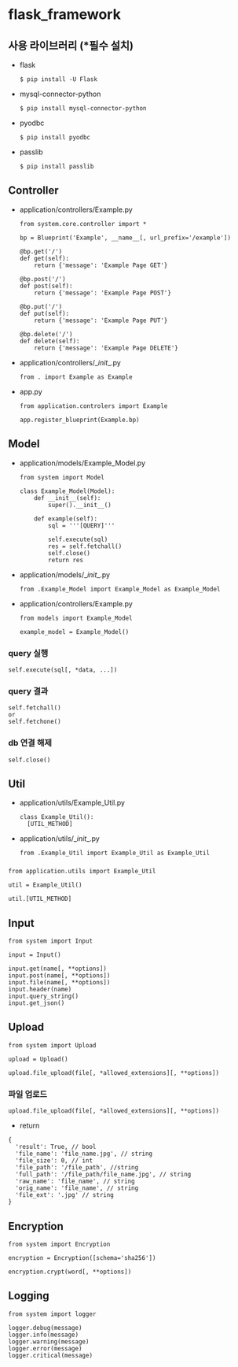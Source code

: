 # flask_framework

## 사용 라이브러리 (*필수 설치)
* flask
  ```
  $ pip install -U Flask
  ```
* mysql-connector-python
  ```
  $ pip install mysql-connector-python
  ```
* pyodbc
  ```
  $ pip install pyodbc
  ```
* passlib
  ```
  $ pip install passlib
  ```

## Controller
* application/controllers/Example.py
  ```
  from system.core.controller import *

  bp = Blueprint('Example', __name__[, url_prefix='/example'])

  @bp.get('/')
  def get(self):
      return {'message': 'Example Page GET'}

  @bp.post('/')
  def post(self):
      return {'message': 'Example Page POST'}

  @bp.put('/')
  def put(self):
      return {'message': 'Example Page PUT'}

  @bp.delete('/')
  def delete(self):
      return {'message': 'Example Page DELETE'}
  ```
* application/controllers/\__init__.py
  ```
  from . import Example as Example
  ```
* app.py
  ```
  from application.controlers import Example

  app.register_blueprint(Example.bp)
  ```

## Model
* application/models/Example_Model.py
  ```
  from system import Model

  class Example_Model(Model):
      def __init__(self):
          super().__init__()

      def example(self):
          sql = '''[QUERY]'''

          self.execute(sql)
          res = self.fetchall()
          self.close()
          return res
  ```
* application/models/\__init__.py
  ```
  from .Example_Model import Example_Model as Example_Model
  ```
* application/controllers/Example.py
  ```
  from models import Example_Model

  example_model = Example_Model()
  ```
### query 실행
  ```
  self.execute(sql[, *data, ...])
  ```
### query 결과
  ```
  self.fetchall()
  or
  self.fetchone()
  ```
### db 연결 해제
  ```
  self.close()
  ```

## Util
* application/utils/Example_Util.py
  ```
  class Example_Util():
    [UTIL_METHOD]
  ```
* application/utils/\__init__.py
  ```
  from .Example_Util import Example_Util as Example_Util
  ```
###
  ```
  from application.utils import Example_Util

  util = Example_Util()

  util.[UTIL_METHOD]
  ```

## Input
  ```
  from system import Input

  input = Input()

  input.get(name[, **options])
  input.post(name[, **options])
  input.file(name[, **options])
  input.header(name)
  input.query_string()
  input.get_json()
  ```

## Upload
  ```
  from system import Upload

  upload = Upload()

  upload.file_upload(file[, *allowed_extensions][, **options])
  ```
### 파일 업로드
  ```
  upload.file_upload(file[, *allowed_extensions][, **options])
  ```
  * return
  ```
  {
    'result': True, // bool
    'file_name': 'file_name.jpg', // string
    'file_size': 0, // int
    'file_path': '/file_path', //string
    'full_path': '/file_path/file_name.jpg', // string
    'raw_name': 'file_name', // string
    'orig_name': 'file_name', // string
    'file_ext': '.jpg' // string
  }
  ```

## Encryption
  ```
  from system import Encryption

  encryption = Encryption([schema='sha256'])

  encryption.crypt(word[, **options])
  ```

## Logging
  ```
  from system import logger

  logger.debug(message)
  logger.info(message)
  logger.warning(message)
  logger.error(message)
  logger.critical(message)
  ```